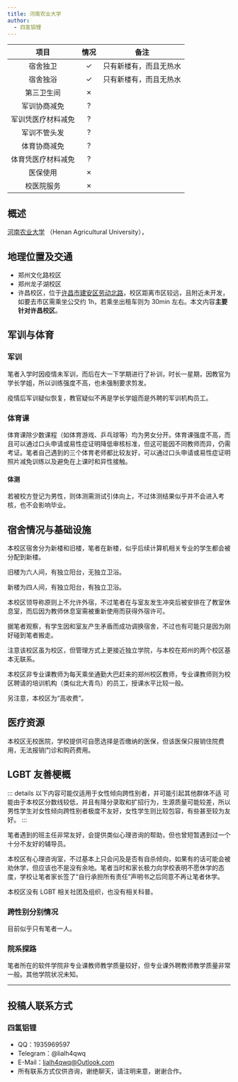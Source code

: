```yaml
---
title: 河南农业大学
author:
  - 四氢铝锂
---
```


|        项目        | 情况 |          备注          |
| :----------------: | :--: | :--------------------: |
|      宿舍独卫      |  ✓   | 只有新楼有，而且无热水 |
|      宿舍独浴      |  ✓   | 只有新楼有，而且无热水 |
|     第三卫生间     |  ✗   |                        |
|    军训协商减免    |  ?   |                        |
| 军训凭医疗材料减免 |  ?   |                        |
|    军训不管头发    |  ?   |                        |
|    体育协商减免    |  ?   |                        |
| 体育凭医疗材料减免 |  ?   |                        |
|      医保使用      |  ✗   |                        |
|     校医院服务     |  ✗   |                        |

## 概述

[河南农业大学](https://www.henau.edu.cn/) （Henan Agricultural University），

## 地理位置及交通

- 郑州文化路校区
- 郑州龙子湖校区
- 许昌校区，位于[许昌市建安区劳动北路](https://surl.amap.com/hUyFiLpK9Om)，校区距离市区较远，且附近未开发，如要去市区需乘坐公交约 1h，若乘坐出租车则为 30min 左右。本文内容**主要针对许昌校区**。

## 军训与体育

### 军训

笔者入学时因疫情未军训，而后在大一下学期进行了补训，时长一星期，因教官为学长学姐，所以训练强度不高，也未强制要求剪发。

疫情后军训疑似恢复，教官疑似不再是学长学姐而是外聘的军训机构员工。

### 体育课

体育课除少数课程（如体育游戏、乒乓球等）均为男女分开。体育课强度不高，而且可以通过口头申请或易性症证明降低审核标准，但这可能因不同教师而异，仍需考证。笔者自己遇到的三个体育老师都比较友好，可以通过口头申请或易性症证明照片减免训练以及避免在上课时和异性接触。

#### 体测

若被校方登记为男性，则体测需测试引体向上，不过体测结果似乎并不会进入考核，也不会影响毕业。

## 宿舍情况与基础设施

本校区宿舍分为新楼和旧楼，笔者在新楼，似乎后续计算机相关专业的学生都会被分配到新楼。

旧楼为六人间，有独立阳台，无独立卫浴。

新楼为四人间，有独立阳台，有独立卫浴。

本校区领导称原则上不允许外宿，不过笔者在与室友发生冲突后被安排在了教室休息室，而后因为教师休息室需被重新使用而获得外宿许可。

据笔者观察，有学生因和室友产生矛盾而成功调换宿舍，不过也有可能只是因为刚好碰到笔者搬走。

注意该校区虽为校区，但管理方式上更接近独立学院，与本校在郑州的两个校区基本无联系。

本校区非专业课教师为每天乘坐通勤大巴赶来的郑州校区教师，专业课教师则为校区聘请的培训机构（类似北大青鸟）的员工，授课水平比较一般。

另注意，本校区为“高收费”。

## 医疗资源

本校区无校医院，学校提供可自愿选择是否缴纳的医保，但该医保只报销住院费用，无法报销门诊和购药费用。

## LGBT 友善梗概

::: details 以下内容可能仅适用于女性倾向跨性别者，并可能引起其他群体不适
可能由于本校区分数线较低，并且有降分录取和扩招行为，生源质量可能较差，所以男性学生对女性倾向跨性别者极度不友好，女性学生则比较包容，有些甚至较为友好。
:::

笔者遇到的班主任非常友好，会提供类似心理咨询的帮助，但也曾短暂遇到过一个十分不友好的辅导员。

本校区有心理咨询室，不过基本上只会问及是否有自杀倾向，如果有的话可能会被劝休学，但应该也不是没有余地。笔者当时和家长极力向学校表明不愿休学的态度，学校让笔者家长签了“自行承担所有责任”声明书之后同意不再让笔者休学。

本校区没有 LGBT 相关社团及组织，也没有相关科普。

### 跨性别分别情况

目前似乎只有笔者一人。

### 院系探路

笔者所在的软件学院非专业课教师教学质量较好，但专业课外聘教师教学质量非常一般。其他学院状况未知。

---

## 投稿人联系方式

### 四氢铝锂

- QQ：1935969597
- Telegram：@lialh4qwq
- E-Mail：<lialh4qwq@Outlook.com>
- 所有联系方式仅供咨询，谢绝聊天，请注明来意，谢谢合作。
